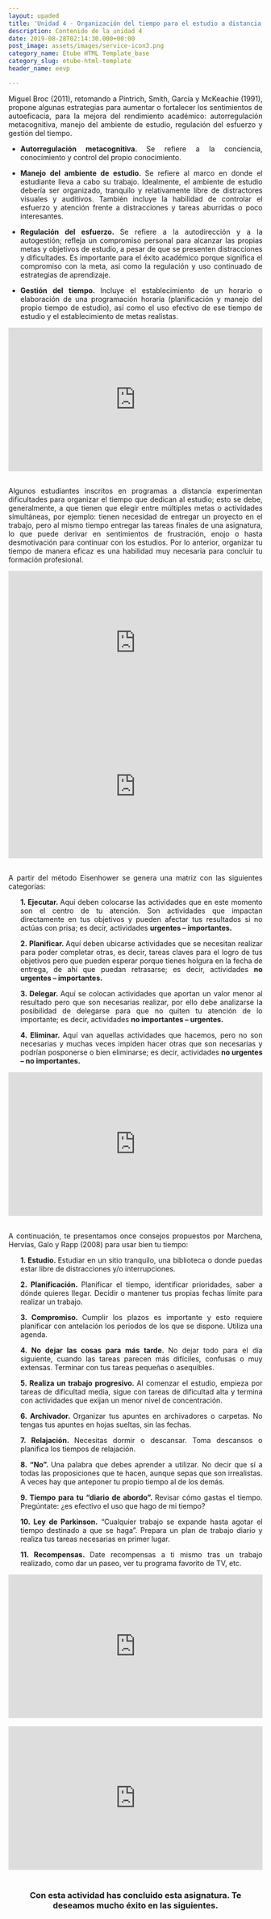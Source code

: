```yaml
---
layout: upaded
title: 'Unidad 4 - Organización del tiempo para el estudio a distancia'
description: Contenido de la unidad 4
date: 2019-08-28T02:14:30.000+00:00
post_image: assets/images/service-icon3.png
category_name: Etube HTML Template_base
category_slug: etube-html-template
header_name: eevp

---
```

<p align="justify">Miguel Broc (2011), retomando a Pintrich, Smith, García y McKeachie (1991), propone algunas estrategias para aumentar o fortalecer los sentimientos de autoeficacia, para la mejora del rendimiento académico: autorregulación metacognitiva, manejo del ambiente de estudio, regulación del esfuerzo y gestión del tiempo.</p>
<ul class="unorder-list">
    <li><p align="justify"><b>Autorregulación metacognitiva. </b>Se refiere a la conciencia, conocimiento y control del propio conocimiento.</p></li> 
    <li><p align="justify"><b>Manejo  del  ambiente  de  estudio. </b>Se refiere al marco en donde el estudiante lleva a cabo su trabajo. Idealmente, el ambiente de estudio debería ser  organizado,  tranquilo  y  relativamente  libre  de distractores visuales y auditivos. También  incluye  la  habilidad  de  controlar el esfuerzo y atención frente a distracciones y tareas aburridas o poco interesantes. </p></li>
    <li><p align="justify"><b>Regulación del esfuerzo. </b>Se refiere a la autodirección y a la autogestión; refleja un compromiso personal para alcanzar las propias metas y objetivos de estudio, a pesar de que se presenten distracciones y dificultades. Es  importante para el éxito académico porque significa el compromiso con la meta, así como la regulación y uso continuado de estrategias de aprendizaje.</p></li>
    <li><p align="justify"><b>Gestión del tiempo. </b>Incluye el establecimiento de un horario o elaboración de una programación horaria (planificación y manejo del propio tiempo de estudio), así como el uso efectivo de ese tiempo de estudio y el establecimiento de metas realistas.</p> </li>
</ul>
<div style="width: 100%;"><div style="position: relative; padding-bottom: 56.25%; padding-top: 0; height: 0;"><iframe frameborder="0" width="1200px" height="675px" style="position: absolute; top: 0; left: 0; width: 100%; height: 100%;" src="https://view.genial.ly/5d697d4b6e51fb0fe2490828" type="text/html" allowscriptaccess="always" allowfullscreen="true" scrolling="yes" allownetworking="all"></iframe> </div> </div>
<br/>
<p align="justify">Algunos estudiantes inscritos en programas a distancia experimentan dificultades para organizar el tiempo que dedican al estudio; esto se debe, generalmente, a que tienen que elegir entre múltiples metas o actividades simultáneas, por ejemplo: tienen necesidad de entregar un proyecto en el trabajo, pero al mismo tiempo entregar las tareas finales de una asignatura, lo que puede derivar en sentimientos de frustración, enojo o hasta desmotivación para continuar con los estudios. Por lo anterior, organizar tu tiempo de manera eficaz es una habilidad muy necesaria para concluir tu formación profesional. </p>
<div style="width: 100%;"><div style="position: relative; padding-bottom: 56.25%; padding-top: 0; height: 0;"><iframe frameborder="0" width="1200px" height="675px" style="position: absolute; top: 0; left: 0; width: 100%; height: 100%;" src="https://view.genial.ly/5d69822c0e65690ffea4d984" type="text/html" allowscriptaccess="always" allowfullscreen="true" scrolling="yes" allownetworking="all"></iframe> </div> </div>
<div style="width: 100%;"><div style="position: relative; padding-bottom: 56.25%; padding-top: 0; height: 0;"><iframe frameborder="0" width="1200px" height="675px" style="position: absolute; top: 0; left: 0; width: 100%; height: 100%;" src="https://view.genial.ly/5d698935ac4b760fc12a2ede" type="text/html" allowscriptaccess="always" allowfullscreen="true" scrolling="yes" allownetworking="all"></iframe> </div> </div>
<br/>
<p align="justify">A partir del método Eisenhower se genera una matriz con las siguientes categorías: </p>
<ul class="unorder-list">
    <p align="justify"><b>1. Ejecutar. </b>Aquí deben colocarse las actividades que en este momento son el centro de tu atención. Son actividades que impactan directamente en tus objetivos y pueden afectar tus resultados si no actúas con prisa; es decir, actividades <b>urgentes – importantes.</b></p>
    <p align="justify"><b>2. Planificar. </b>Aquí deben ubicarse actividades que se necesitan realizar para poder completar otras, es decir, tareas claves para el logro de tus objetivos pero que pueden esperar porque tienes holgura en la fecha de entrega, de ahí que puedan retrasarse; es decir, actividades <b>no urgentes – importantes.</b></p>
    <p align="justify"><b>3. Delegar. </b>Aquí se colocan actividades que aportan un valor menor al resultado pero que son necesarias realizar, por ello debe analizarse la posibilidad de delegarse para que no quiten tu atención de lo importante; es decir, actividades <b>no importantes – urgentes.</b> </p>
    <p align="justify"><b>4. Eliminar. </b>Aquí van aquellas actividades que hacemos, pero no son necesarias y muchas veces impiden hacer otras que son necesarias y podrían posponerse o bien eliminarse; es decir, actividades <b>no urgentes – no importantes.</b> </p>
</ul>
 <div style="width: 100%;"><div style="position: relative; padding-bottom: 56.25%; padding-top: 0; height: 0;"><iframe frameborder="0" width="1200px" height="675px" style="position: absolute; top: 0; left: 0; width: 100%; height: 100%;" src="https://view.genial.ly/5d69993b9d7694105aae7c72" type="text/html" allowscriptaccess="always" allowfullscreen="true" scrolling="yes" allownetworking="all"></iframe> </div> </div>
<br/>
<p align="justify">A continuación, te presentamos once consejos propuestos por Marchena, Hervías, Galo y Rapp (2008) para usar bien tu tiempo: </p>
<ul class="unorder-list">
    <p align="justify"><b>1. Estudio. </b>Estudiar en un sitio tranquilo, una biblioteca o donde puedas estar libre de distracciones y/o interrupciones. </p>
    <p align="justify"><b>2. Planificación. </b>Planificar el tiempo, identificar prioridades, saber a dónde quieres llegar. Decidir o mantener tus propias fechas límite para realizar un trabajo.</p> 
    <p align="justify"><b>3. Compromiso. </b>Cumplir los plazos es importante y esto requiere planificar con antelación los periodos de los que se dispone. Utiliza una agenda.</p> 
    <p align="justify"><b>4. No dejar las cosas para más tarde. </b>No dejar todo para el día siguiente, cuando las tareas parecen más difíciles, confusas o muy extensas. Terminar con tus tareas pequeñas o asequibles.</p> 
    <p align="justify"><b>5. Realiza un trabajo progresivo. </b>Al comenzar el estudio, empieza por tareas de dificultad media, sigue con tareas de dificultad alta y termina con actividades que exijan un menor nivel de concentración.</p> 
    <p align="justify"><b>6. Archivador. </b>Organizar tus apuntes en archivadores o carpetas. No tengas tus apuntes en hojas sueltas, sin las fechas.</p>
    <p align="justify"><b>7. Relajación. </b>Necesitas dormir o descansar. Toma descansos o planifica los tiempos de relajación.</p> 
    <p align="justify"><b>8. “No”. </b>Una palabra que debes aprender a utilizar. No decir que sí a todas las proposiciones que te hacen, aunque sepas que son irrealistas. A veces hay que anteponer tu propio tiempo al de los demás.</p> 
    <p align="justify"><b>9. Tiempo para tu “diario de abordo”. </b>Revisar cómo gastas el tiempo. Pregúntate: ¿es efectivo el uso que hago de mi tiempo?</p> 
    <p align="justify"><b>10. Ley de Parkinson.</b> “Cualquier trabajo se expande hasta agotar el tiempo destinado a que se haga”. Prepara un plan de trabajo diario y realiza tus tareas necesarias en primer lugar.</p> 
    <p align="justify"><b>11. Recompensas. </b>Date recompensas a ti mismo tras un trabajo realizado, como dar un paseo, ver tu programa favorito de TV, etc.</p>
</ul>
<div style="width: 100%;"><div style="position: relative; padding-bottom: 56.25%; padding-top: 0; height: 0;"><iframe frameborder="0" width="1200px" height="675px" style="position: absolute; top: 0; left: 0; width: 100%; height: 100%;" src="https://view.genial.ly/5d6adcd3d705a10ff86588b8" type="text/html" allowscriptaccess="always" allowfullscreen="true" scrolling="yes" allownetworking="all"></iframe> </div> </div>
<br/>
<div style="width: 100%;"><div style="position: relative; padding-bottom: 56.25%; padding-top: 0; height: 0;"><iframe frameborder="0" width="1200px" height="675px" style="position: absolute; top: 0; left: 0; width: 100%; height: 100%;" src="https://view.genial.ly/5d6add9c6e51fb0fe2499367" type="text/html" allowscriptaccess="always" allowfullscreen="true" scrolling="yes" allownetworking="all"></iframe> </div> </div>
<br/>
<h3><p align="center"> Con esta actividad has concluido esta asignatura. Te deseamos mucho éxito en las siguientes.</p></h3>